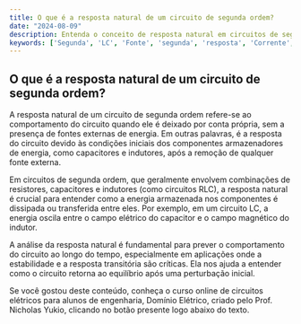 ```yaml
---
title: O que é a resposta natural de um circuito de segunda ordem?
date: "2024-08-09"
description: Entenda o conceito de resposta natural em circuitos de segunda ordem e sua importância na análise de circuitos elétricos.
keywords: ['Segunda', 'LC', 'Fonte', 'segunda', 'resposta', 'Corrente', 'final']
---
```


## O que é a resposta natural de um circuito de segunda ordem?

A resposta natural de um circuito de segunda ordem refere-se ao comportamento do circuito quando ele é deixado por conta própria, sem a presença de fontes externas de energia. Em outras palavras, é a resposta do circuito devido às condições iniciais dos componentes armazenadores de energia, como capacitores e indutores, após a remoção de qualquer fonte externa.

Em circuitos de segunda ordem, que geralmente envolvem combinações de resistores, capacitores e indutores (como circuitos RLC), a resposta natural é crucial para entender como a energia armazenada nos componentes é dissipada ou transferida entre eles. Por exemplo, em um circuito LC, a energia oscila entre o campo elétrico do capacitor e o campo magnético do indutor.

A análise da resposta natural é fundamental para prever o comportamento do circuito ao longo do tempo, especialmente em aplicações onde a estabilidade e a resposta transitória são críticas. Ela nos ajuda a entender como o circuito retorna ao equilíbrio após uma perturbação inicial.

Se você gostou deste conteúdo, conheça o curso online de circuitos elétricos para alunos de engenharia, Domínio Elétrico, criado pelo Prof. Nicholas Yukio, clicando no botão presente logo abaixo do texto.